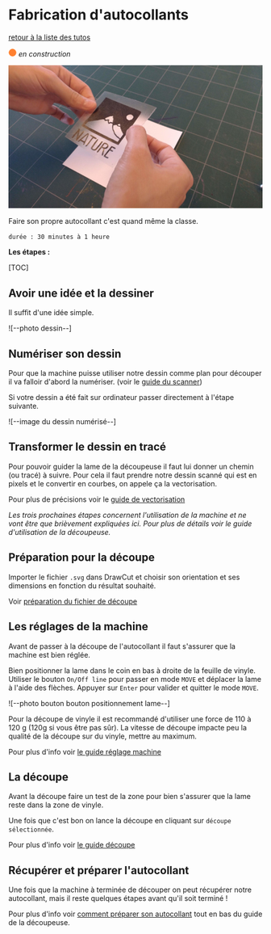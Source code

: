 # Fabrication d'autocollants

[retour à la liste des tutos](faire.md)

![--état de l'écriture--](imgplaceholder/balise_orange.png) *en construction*

![--image titre fabrication d'autocollants--](imgplaceholder/faire/autocollant2.jpg)

Faire son propre autocollant c'est quand même la classe.

```
durée : 30 minutes à 1 heure
```



**Les étapes :**

[TOC]

## Avoir une idée et la dessiner

Il suffit d'une idée simple.

![--photo dessin--]



## Numériser son dessin

Pour que la machine puisse utiliser notre dessin comme plan pour découper il va falloir d'abord la numériser. (voir le [guide du scanner](outils/scanner.md))

Si votre dessin a été fait sur ordinateur passer directement à l'étape suivante.

![--image du dessin numérisé--]



## Transformer le dessin en tracé

Pour  pouvoir guider la lame de la découpeuse il faut lui donner un chemin  (ou tracé) à suivre. Pour cela il faut prendre notre dessin scanné qui  est en pixels et le convertir en courbes, on appele ça la vectorisation.

Pour plus de précisions voir le [guide de vectorisation](,,/outils/vectorisation.md)



*Les  trois prochaines étapes concernent l'utilisation de la machine et ne  vont être que brièvement expliquées ici. Pour plus de détails voir le guide d'utilisation de la découpeuse.*



## Préparation pour la découpe

Importer le fichier `.svg` dans DrawCut et choisir son orientation et ses dimensions en fonction du résultat souhaité.

Voir [préparation du fichier de découpe](../outils/decoupeuse.md)



## Les réglages de la machine

Avant de passer à la découpe de l'autocollant il faut s'assurer que la machine est bien réglée.

Bien positionner la lame dans le coin en bas à droite de la feuille de vinyle.  Utiliser le bouton `On/Off line` pour passer en mode `MOVE` et déplacer la lame à l'aide des flèches. Appuyer sur `Enter` pour valider et quitter le mode `MOVE`.

![--photo bouton bouton positionnement lame--]



Pour  la découpe de vinyle il est recommandé d'utiliser une force de 110 à  120 g (120g si vous être pas sûr). La vitesse de découpe impacte peu la  qualité de la découpe sur du vinyle, mettre au maximum.

Pour plus d'info voir [le guide réglage machine](../outils/decoupeuse.md)



## La découpe

Avant la découpe faire un test de la zone pour bien s'assurer que la lame reste dans la zone de vinyle.

Une fois que c'est bon on lance la découpe en cliquant sur `découpe sélectionnée`.

Pour plus d'info voir [le guide découpe](../outils/decoupeuse.md)



## Récupérer et préparer l'autocollant

Une  fois que la machine à terminée de découper on peut récupérer notre  autocollant, mais il reste quelques étapes avant qu'il soit terminé !

Pour plus d'info voir [comment préparer son autocollant](../outils/decoupeuse.md) tout en bas du guide de la découpeuse.
